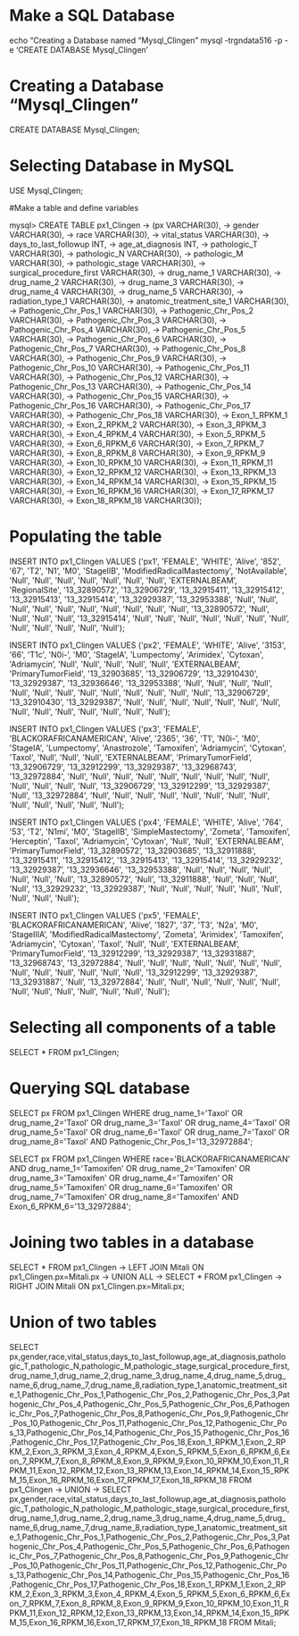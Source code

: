 # Make a SQL Database

echo “Creating a Database named “Mysql_Clingen”
mysql -trgndata516 -p -e ‘CREATE DATABASE Mysql_Clingen’

# Creating a Database “Mysql_Clingen”

CREATE DATABASE Mysql_Clingen; 

# Selecting Database in MySQL

USE Mysql_Clingen;

#Make a table and define variables

mysql> CREATE TABLE px1_Clingen
    -> (px VARCHAR(30),
    -> gender VARCHAR(30),
    -> race VARCHAR(30),
    -> vital_status VARCHAR(30),
    -> days_to_last_followup INT,
    -> age_at_diagnosis INT,
    -> pathologic_T VARCHAR(30),
    -> pathologic_N VARCHAR(30),
    -> pathologic_M VARCHAR(30),
    -> pathologic_stage VARCHAR(30),
    -> surgical_procedure_first VARCHAR(30),
    -> drug_name_1 VARCHAR(30),
    -> drug_name_2 VARCHAR(30),
    -> drug_name_3 VARCHAR(30),
    -> drug_name_4 VARCHAR(30),
    -> drug_name_5 VARCHAR(30),
    -> radiation_type_1 VARCHAR(30),
    -> anatomic_treatment_site_1 VARCHAR(30),
    -> Pathogenic_Chr_Pos_1 VARCHAR(30),
    -> Pathogenic_Chr_Pos_2 VARCHAR(30),
    -> Pathogenic_Chr_Pos_3 VARCHAR(30),
    -> Pathogenic_Chr_Pos_4 VARCHAR(30),
    -> Pathogenic_Chr_Pos_5 VARCHAR(30),
    -> Pathogenic_Chr_Pos_6 VARCHAR(30),
    -> Pathogenic_Chr_Pos_7 VARCHAR(30),
    -> Pathogenic_Chr_Pos_8 VARCHAR(30),
    -> Pathogenic_Chr_Pos_9 VARCHAR(30),
    -> Pathogenic_Chr_Pos_10 VARCHAR(30),
    -> Pathogenic_Chr_Pos_11 VARCHAR(30),
    -> Pathogenic_Chr_Pos_12 VARCHAR(30),
    -> Pathogenic_Chr_Pos_13 VARCHAR(30),
    -> Pathogenic_Chr_Pos_14 VARCHAR(30),
    -> Pathogenic_Chr_Pos_15 VARCHAR(30),
    -> Pathogenic_Chr_Pos_16 VARCHAR(30),
    -> Pathogenic_Chr_Pos_17 VARCHAR(30),
    -> Pathogenic_Chr_Pos_18 VARCHAR(30),
    -> Exon_1_RPKM_1 VARCHAR(30),
    -> Exon_2_RPKM_2 VARCHAR(30),
    -> Exon_3_RPKM_3 VARCHAR(30),
    -> Exon_4_RPKM_4 VARCHAR(30),
    -> Exon_5_RPKM_5 VARCHAR(30),
    -> Exon_6_RPKM_6 VARCHAR(30),
    -> Exon_7_RPKM_7 VARCHAR(30),
    -> Exon_8_RPKM_8 VARCHAR(30),
    -> Exon_9_RPKM_9 VARCHAR(30),
    -> Exon_10_RPKM_10 VARCHAR(30),
    -> Exon_11_RPKM_11 VARCHAR(30),
    -> Exon_12_RPKM_12 VARCHAR(30),
    -> Exon_13_RPKM_13 VARCHAR(30),
    -> Exon_14_RPKM_14 VARCHAR(30),
    -> Exon_15_RPKM_15 VARCHAR(30),
    -> Exon_16_RPKM_16 VARCHAR(30),
    -> Exon_17_RPKM_17 VARCHAR(30),
    -> Exon_18_RPKM_18 VARCHAR(30));
# Populating the table

INSERT INTO px1_Clingen 
VALUES ('px1', 'FEMALE', 'WHITE', 'Alive', '852', '67', 'T2', 'N1’, 'M0', 'StageIIB', 'ModifiedRadicalMastectomy', 'NotAvailable’, 'Null', 'Null', 'Null', 'Null', 'Null', 'Null', 'Null', 'EXTERNALBEAM’, 'RegionalSite', '13_32890572', '13_32906729', '13_32915411’, '13_32915412', '13_32915413', '13_32915414', '13_32929387’, '13_32953388', 'Null', 'Null', 'Null', 'Null', 'Null', 'Null', 'Null’, 'Null', 'Null', 'Null', '13_32890572', 'Null', 'Null', 'Null', 'Null’, '13_32915414', 'Null', 'Null', 'Null', 'Null', 'Null', 'Null', 'Null’, 'Null', 'Null', 'Null', 'Null', 'Null'); 

INSERT INTO px1_Clingen 
VALUES ('px2', 'FEMALE', 'WHITE', 'Alive', '3153', '66', 'T1c', 'N0i-’, 'M0', 'StageIA', 'Lumpectomy', 'Arimidex', 'Cytoxan', 'Adriamycin’, 'Null', 'Null', 'Null', 'Null', 'Null', 'EXTERNALBEAM’, 'PrimaryTumorField', '13_32903685', '13_32906729’, '13_32910430', '13_32929387', '13_32936646', '13_32953388’, 'Null', 'Null', 'Null', 'Null', 'Null', 'Null', 'Null', 'Null', 'Null', 'Null’, 'Null', 'Null', 'Null', '13_32906729', '13_32910430’, '13_32929387', 'Null', 'Null', 'Null', 'Null', 'Null', 'Null', 'Null’, 'Null', 'Null', 'Null', 'Null', 'Null', 'Null', 'Null'); 

INSERT INTO px1_Clingen 
VALUES ('px3', 'FEMALE', 'BLACKORAFRICANAMERICAN', 'Alive’, '2365', '36', 'T1', 'N0i-', 'M0', 'StageIA', 'Lumpectomy’, 'Anastrozole', 'Tamoxifen', 'Adriamycin', 'Cytoxan', 'Taxol', 'Null’, 'Null', 'Null', 'EXTERNALBEAM', 'PrimaryTumorField’, '13_32906729', '13_32912299', '13_32929387', '13_32968743’, '13_32972884', 'Null', 'Null', 'Null', 'Null', 'Null', 'Null', 'Null’, 'Null', 'Null', 'Null', 'Null', 'Null', 'Null', '13_32906729’, '13_32912299', '13_32929387', 'Null', '13_32972884', 'Null’, 'Null', 'Null', 'Null', 'Null', 'Null', 'Null', 'Null', 'Null', 'Null', 'Null’, 'Null', 'Null'); 

INSERT INTO px1_Clingen 
VALUES ('px4', 'FEMALE', 'WHITE', 'Alive', '764', '53', 'T2', 'N1mi’, 'M0', 'StageIIB', 'SimpleMastectomy', 'Zometa', 'Tamoxifen’, 'Herceptin', 'Taxol', 'Adriamycin', 'Cytoxan', 'Null', 'Null’, 'EXTERNALBEAM', 'PrimaryTumorField', '13_32890572’, '13_32903685', '13_32911888', '13_32915411', '13_32915412’, '13_32915413', '13_32915414', '13_32929232', '13_32929387’, '13_32936646', '13_32953388', 'Null', 'Null', 'Null', 'Null', 'Null’, 'Null', 'Null', '13_32890572', 'Null', '13_32911888', 'Null', 'Null’, 'Null', 'Null', '13_32929232', '13_32929387', 'Null', 'Null', 'Null’, 'Null', 'Null', 'Null', 'Null', 'Null', 'Null'); 

INSERT INTO px1_Clingen 
VALUES ('px5', 'FEMALE', 'BLACKORAFRICANAMERICAN', 'Alive’, '1827', '37', 'T3', 'N2a', 'M0', 'StageIIIA’, 'ModifiedRadicalMastectomy', 'Zometa', 'Arimidex', 'Tamoxifen’, 'Adriamycin', 'Cytoxan', 'Taxol', 'Null', 'Null', 'EXTERNALBEAM’, 'PrimaryTumorField', '13_32912299', '13_32929387’, '13_32931887', '13_32968743', '13_32972884', 'Null', 'Null’, 'Null', 'Null', 'Null', 'Null', 'Null', 'Null', 'Null', 'Null', 'Null', 'Null’, 'Null', '13_32912299', '13_32929387', '13_32931887', 'Null’, '13_32972884', 'Null', 'Null', 'Null', 'Null', 'Null', 'Null', 'Null’, 'Null', 'Null', 'Null', 'Null', 'Null', 'Null'); 

# Selecting all components of a table

SELECT * FROM px1_Clingen;

# Querying SQL database

SELECT px FROM px1_Clingen WHERE drug_name_1='Taxol' OR drug_name_2='Taxol' OR  drug_name_3='Taxol' OR drug_name_4='Taxol' OR drug_name_5='Taxol' OR drug_name_6='Taxol' OR drug_name_7='Taxol' OR drug_name_8='Taxol' AND Pathogenic_Chr_Pos_1='13_32972884';

SELECT px FROM px1_Clingen WHERE race='BLACKORAFRICANAMERICAN' AND drug_name_1='Tamoxifen' OR drug_name_2='Tamoxifen' OR  drug_name_3='Tamoxifen' OR drug_name_4='Tamoxifen' OR drug_name_5='Tamoxifen' OR drug_name_6='Tamoxifen' OR drug_name_7='Tamoxifen' OR drug_name_8='Tamoxifen' AND Exon_6_RPKM_6='13_32972884';

# Joining two tables in a database 

 SELECT * FROM px1_Clingen
    -> LEFT JOIN Mitali ON px1_Clingen.px=Mitali.px
    -> UNION ALL
    -> SELECT * FROM px1_Clingen
    -> RIGHT JOIN Mitali ON px1_Clingen.px=Mitali.px;

# Union of two tables

SELECT px,gender,race,vital_status,days_to_last_followup,age_at_diagnosis,pathologic_T,pathologic_N,pathologic_M,pathologic_stage,surgical_procedure_first,drug_name_1,drug_name_2,drug_name_3,drug_name_4,drug_name_5,drug_name_6,drug_name_7,drug_name_8,radiation_type_1,anatomic_treatment_site_1,Pathogenic_Chr_Pos_1,Pathogenic_Chr_Pos_2,Pathogenic_Chr_Pos_3,Pathogenic_Chr_Pos_4,Pathogenic_Chr_Pos_5,Pathogenic_Chr_Pos_6,Pathogenic_Chr_Pos_7,Pathogenic_Chr_Pos_8,Pathogenic_Chr_Pos_9,Pathogenic_Chr_Pos_10,Pathogenic_Chr_Pos_11,Pathogenic_Chr_Pos_12,Pathogenic_Chr_Pos_13,Pathogenic_Chr_Pos_14,Pathogenic_Chr_Pos_15,Pathogenic_Chr_Pos_16,Pathogenic_Chr_Pos_17,Pathogenic_Chr_Pos_18,Exon_1_RPKM_1,Exon_2_RPKM_2,Exon_3_RPKM_3,Exon_4_RPKM_4,Exon_5_RPKM_5,Exon_6_RPKM_6,Exon_7_RPKM_7,Exon_8_RPKM_8,Exon_9_RPKM_9,Exon_10_RPKM_10,Exon_11_RPKM_11,Exon_12_RPKM_12,Exon_13_RPKM_13,Exon_14_RPKM_14,Exon_15_RPKM_15,Exon_16_RPKM_16,Exon_17_RPKM_17,Exon_18_RPKM_18 FROM px1_Clingen
    -> UNION                                                                                                                                                                                              -> SELECT px,gender,race,vital_status,days_to_last_followup,age_at_diagnosis,pathologic_T,pathologic_N,pathologic_M,pathologic_stage,surgical_procedure_first,drug_name_1,drug_name_2,drug_name_3,drug_name_4,drug_name_5,drug_name_6,drug_name_7,drug_name_8,radiation_type_1,anatomic_treatment_site_1,Pathogenic_Chr_Pos_1,Pathogenic_Chr_Pos_2,Pathogenic_Chr_Pos_3,Pathogenic_Chr_Pos_4,Pathogenic_Chr_Pos_5,Pathogenic_Chr_Pos_6,Pathogenic_Chr_Pos_7,Pathogenic_Chr_Pos_8,Pathogenic_Chr_Pos_9,Pathogenic_Chr_Pos_10,Pathogenic_Chr_Pos_11,Pathogenic_Chr_Pos_12,Pathogenic_Chr_Pos_13,Pathogenic_Chr_Pos_14,Pathogenic_Chr_Pos_15,Pathogenic_Chr_Pos_16,Pathogenic_Chr_Pos_17,Pathogenic_Chr_Pos_18,Exon_1_RPKM_1,Exon_2_RPKM_2,Exon_3_RPKM_3,Exon_4_RPKM_4,Exon_5_RPKM_5,Exon_6_RPKM_6,Exon_7_RPKM_7,Exon_8_RPKM_8,Exon_9_RPKM_9,Exon_10_RPKM_10,Exon_11_RPKM_11,Exon_12_RPKM_12,Exon_13_RPKM_13,Exon_14_RPKM_14,Exon_15_RPKM_15,Exon_16_RPKM_16,Exon_17_RPKM_17,Exon_18_RPKM_18 FROM Mitali;

